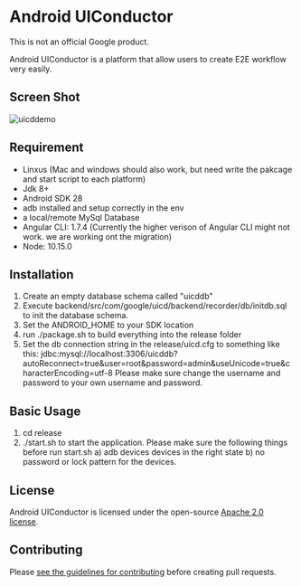 # Android UIConductor

This is not an official Google product.

Android UIConductor is a platform that allow users to create E2E workflow very easily.

## Screen Shot
![uicddemo](https://user-images.githubusercontent.com/2557786/52313064-ef029080-2961-11e9-9e69-1e770b85b614.gif)


## Requirement
- Linxus (Mac and windows should also work, but need write the pakcage and start script to each platform)
- Jdk 8+
- Android SDK 28
- adb installed and setup correctly in the env
- a local/remote MySql Database
- Angular CLI: 1.7.4 (Currently the higher verison of Angular CLI might not work. we are working ont the migration)
- Node: 10.15.0


## Installation
1. Create an empty database schema called "uicddb"
2. Execute backend/src/com/google/uicd/backend/recorder/db/initdb.sql to init the database schema.
3. Set the ANDROID_HOME to your SDK location
4. run ./package.sh to build everything into the release folder
5. Set the db connection string in the release/uicd.cfg to something like this:
   jdbc:mysql://localhost:3306/uicddb?autoReconnect=true&user=root&password=admin&useUnicode=true&characterEncoding=utf-8
   Please make sure change the username and password to your own username and password.


## Basic Usage
1. cd release
2. ./start.sh to start the application.
Please make sure the following things before run start.sh
  a) adb devices devices in the right state
  b) no password or lock pattern for the devices.

## License

Android UIConductor is licensed under the open-source [Apache 2.0 license](LICENSE).

## Contributing

Please [see the guidelines for contributing](CONTRIBUTING.md) before creating
pull requests.
